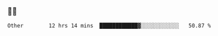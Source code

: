 ### 👨‍💻

<!--START_SECTION:waka-->

```text
Other        12 hrs 14 mins  ████████████▓░░░░░░░░░░░░   50.87 %
```

<!--END_SECTION:waka-->
